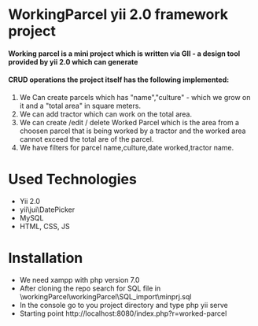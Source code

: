 # WorkingParcel yii 2.0 framework project
#### Working parcel is a mini project which is written via GII - a design tool provided by yii 2.0 which can generate 
#### CRUD operations the project itself has the following implemented:
1. We Can create parcels which has "name","culture" - which we grow on it and a "total area" in square meters.
2. We can add tractor which can work on the total area.
3. We can create /edit / delete Worked Parcel which is the area from a choosen parcel that is being worked by a tractor 
and the worked area cannot exceed the total are of the parcel. 
4. We have filters for parcel name,culture,date worked,tractor name.
# Used Technologies
- Yii 2.0
- yii\jui\DatePicker
- MySQL
- HTML, CSS, JS

# Installation 
* We need xampp with php version 7.0 
* After cloning the repo search for SQL file in \workingParcel\workingParcel\SQL_import\minprj.sql
* In the console go to you project directory and type php yii serve
* Starting point http://localhost:8080/index.php?r=worked-parcel
